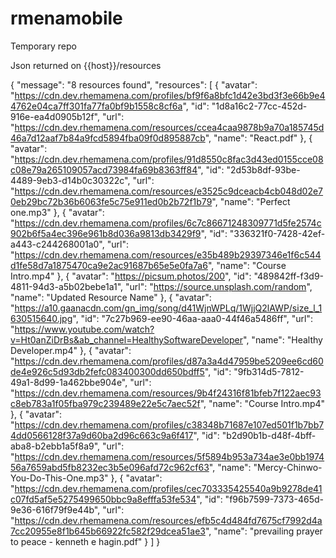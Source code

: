 # rmenamobile
Temporary repo

Json returned on {{host}}/resources

{
    "message": "8 resources found",
    "resources": [
        {
            "avatar": "https://cdn.dev.rhemamena.com/profiles/bf9f6a8bfc1d42e3bd3f3e66b9e44762e04ca7ff301fa77fa0bf9b1558c8cf6a",
            "id": "1d8a16c2-77cc-452d-916e-ea4d0905b12f",
            "url": "https://cdn.dev.rhemamena.com/resources/ccea4caa9878b9a70a185745d46a7d12aaf7b84a9fcd5894fba09f0d895887cb",
            "name": "React.pdf"
        },
        {
            "avatar": "https://cdn.dev.rhemamena.com/profiles/91d8550c8fac3d43ed0155cce08c08e79a265109057acd73984fa69b8363ff84",
            "id": "2d53b8df-93be-4489-9eb3-d14b0c30322c",
            "url": "https://cdn.dev.rhemamena.com/resources/e3525c9dceacb4cb048d02e70eb29bc72b36b6063fe5c75e911ed0b2b72f1b79",
            "name": "Perfect one.mp3"
        },
        {
            "avatar": "https://cdn.dev.rhemamena.com/profiles/6c7c86671248309771d5fe2574c902b6f5a4ec396e961b8d036a9813db3429f9",
            "id": "336321f0-7428-42ef-a443-c244268001a0",
            "url": "https://cdn.dev.rhemamena.com/resources/e35b489b29397346e1f6c544d1fe58d7a1875470ca9e2ac91687b65e5e0fa7a6",
            "name": "Course Intro.mp4"
        },
        {
            "avatar": "https://picsum.photos/200",
            "id": "489842ff-f3d9-4811-94d3-a5b02bebe1a1",
            "url": "https://source.unsplash.com/random",
            "name": "Updated Resource Name"
        },
        {
            "avatar": "https://a10.gaanacdn.com/gn_img/song/d41WjnWPLq/1WjjQ2lAWP/size_l_1630515640.jpg",
            "id": "7c27b969-ee90-46aa-aaa0-44f46a5486ff",
            "url": "https://www.youtube.com/watch?v=Ht0anZiDrBs&ab_channel=HealthySoftwareDeveloper",
            "name": "Healthy Developer.mp4"
        },
        {
            "avatar": "https://cdn.dev.rhemamena.com/profiles/d87a3a4d47959be5209ee6cd60de4e926c5d93db2fefc083400300dd650bdff5",
            "id": "9fb314d5-7812-49a1-8d99-1a462bbe904e",
            "url": "https://cdn.dev.rhemamena.com/resources/9b4f24316f81bfeb7f122aec93c8eb783a1f05fba979c239489e22e5c7aec52f",
            "name": "Course Intro.mp4"
        },
        {
            "avatar": "https://cdn.dev.rhemamena.com/profiles/c38348b71687e107ed501f1b7bb74dd0566128f37a9d60ba2d96c663c9a6f417",
            "id": "b2d90b1b-d48f-4bff-aba8-b2ebb1a5f8a9",
            "url": "https://cdn.dev.rhemamena.com/resources/5f5894b953a734ae3e0bb197456a7659abd5fb8232ec3b5e096afd72c962cf63",
            "name": "Mercy-Chinwo-You-Do-This-One.mp3"
        },
        {
            "avatar": "https://cdn.dev.rhemamena.com/profiles/cec703335425540a9b9278de41c07fd5af5e5275499650bbc9a8efffa53fe534",
            "id": "f96b7599-7373-465d-9e36-616f79f9e44b",
            "url": "https://cdn.dev.rhemamena.com/resources/efb5c4d484fd7675cf7992d4a7cc20955e8f1b645b66922fc582f29dcea51ae3",
            "name": "prevailing prayer to peace - kenneth e hagin.pdf"
        }
    ]
}
